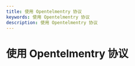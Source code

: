 ```yaml
---
title: 使用 Opentelmentry 协议
keywords: 使用 Opentelmentry 协议
description: 使用 Opentelmentry 协议
---
```


# 使用 Opentelmentry 协议

